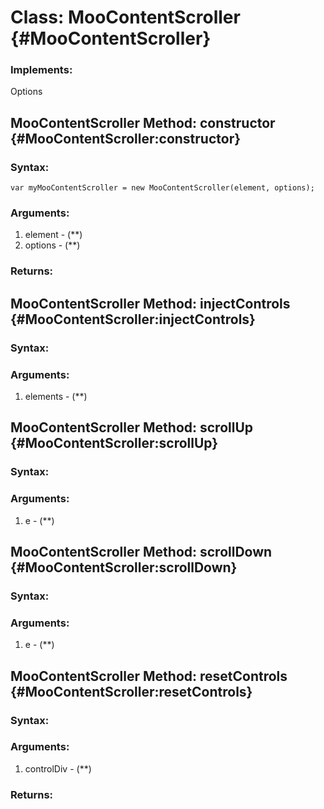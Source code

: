 Class: MooContentScroller {#MooContentScroller}
===============================================



### Implements:

Options




MooContentScroller Method: constructor {#MooContentScroller:constructor}
-------------------------------------------------------------------------


### Syntax:

	var myMooContentScroller = new MooContentScroller(element, options);

### Arguments:

1. element - (**)
2. options - (**)

### Returns:





MooContentScroller Method: injectControls {#MooContentScroller:injectControls}
-------------------------------------------------------------------------------


### Syntax:



### Arguments:

1. elements - (**)


MooContentScroller Method: scrollUp {#MooContentScroller:scrollUp}
-------------------------------------------------------------------


### Syntax:



### Arguments:

1. e - (**)


MooContentScroller Method: scrollDown {#MooContentScroller:scrollDown}
-----------------------------------------------------------------------


### Syntax:



### Arguments:

1. e - (**)


MooContentScroller Method: resetControls {#MooContentScroller:resetControls}
-----------------------------------------------------------------------------


### Syntax:



### Arguments:

1. controlDiv - (**)

### Returns:




